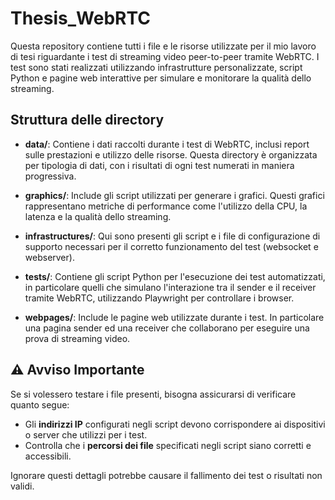 # Thesis_WebRTC

Questa repository contiene tutti i file e le risorse utilizzate per il mio lavoro di tesi riguardante i test di streaming video peer-to-peer tramite WebRTC. I test sono stati realizzati utilizzando infrastrutture personalizzate, script Python e pagine web interattive per simulare e monitorare la qualità dello streaming.

## Struttura delle directory

- **data/**: Contiene i dati raccolti durante i test di WebRTC, inclusi report sulle prestazioni e utilizzo delle risorse. Questa directory è organizzata per tipologia di dati, con i risultati di ogni test numerati in maniera progressiva.

- **graphics/**: Include gli script utilizzati per generare i grafici. Questi grafici rappresentano metriche di performance come l'utilizzo della CPU, la latenza e la qualità dello streaming.

- **infrastructures/**: Qui sono presenti gli script e i file di configurazione di supporto necessari per il corretto funzionamento del test (websocket e webserver).

- **tests/**: Contiene gli script Python per l'esecuzione dei test automatizzati, in particolare quelli che simulano l'interazione tra il sender e il receiver tramite WebRTC, utilizzando Playwright per controllare i browser.

- **webpages/**: Include le pagine web utilizzate durante i test. In particolare una pagina sender ed una receiver che collaborano per eseguire una prova di streaming video.

## ⚠️ Avviso Importante

Se si volessero testare i file presenti, bisogna assicurarsi di verificare quanto segue:
- Gli **indirizzi IP** configurati negli script devono corrispondere ai dispositivi o server che utilizzi per i test.
- Controlla che i **percorsi dei file** specificati negli script siano corretti e accessibili.

Ignorare questi dettagli potrebbe causare il fallimento dei test o risultati non validi.
